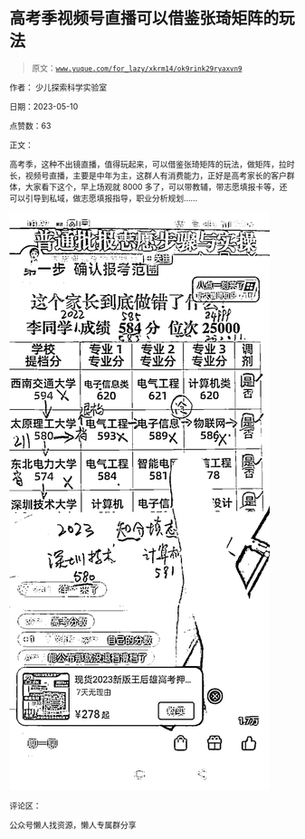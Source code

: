 # 高考季视频号直播可以借鉴张琦矩阵的玩法

> 原文：[`www.yuque.com/for_lazy/xkrm14/ok9rink29ryaxvn9`](https://www.yuque.com/for_lazy/xkrm14/ok9rink29ryaxvn9)

作者： 少儿探索科学实验室

日期：2023-05-10

点赞数：63

正文：

高考季，这种不出镜直播，值得玩起来，可以借鉴张琦矩阵的玩法，做矩阵，拉时长，视频号直播，主要是中年为主，这群人有消费能力，正好是高考家长的客户群体，大家看下这个，早上场观就 8000 多了，可以带教辅，带志愿填报卡等，还可以引导到私域，做志愿填报指导，职业分析规划……

![](img/f1965b0974037414486ace77586c16fc.png)  

评论区：

公众号懒人找资源，懒人专属群分享

